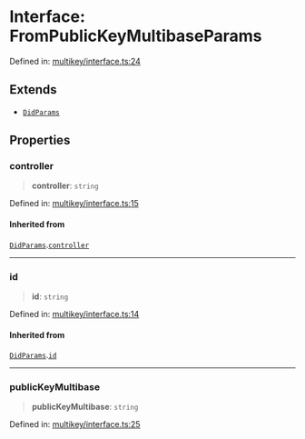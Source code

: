 # Interface: FromPublicKeyMultibaseParams

Defined in: [multikey/interface.ts:24](https://github.com/dcdpr/did-btcr2-js/blob/c82bc5c69016e1146a0c52c6e6b21621f5abd6d4/packages/cryptosuite/src/multikey/interface.ts#L24)

## Extends

- [`DidParams`](DidParams.md)

## Properties

### controller

> **controller**: `string`

Defined in: [multikey/interface.ts:15](https://github.com/dcdpr/did-btcr2-js/blob/c82bc5c69016e1146a0c52c6e6b21621f5abd6d4/packages/cryptosuite/src/multikey/interface.ts#L15)

#### Inherited from

[`DidParams`](DidParams.md).[`controller`](DidParams.md#controller)

***

### id

> **id**: `string`

Defined in: [multikey/interface.ts:14](https://github.com/dcdpr/did-btcr2-js/blob/c82bc5c69016e1146a0c52c6e6b21621f5abd6d4/packages/cryptosuite/src/multikey/interface.ts#L14)

#### Inherited from

[`DidParams`](DidParams.md).[`id`](DidParams.md#id)

***

### publicKeyMultibase

> **publicKeyMultibase**: `string`

Defined in: [multikey/interface.ts:25](https://github.com/dcdpr/did-btcr2-js/blob/c82bc5c69016e1146a0c52c6e6b21621f5abd6d4/packages/cryptosuite/src/multikey/interface.ts#L25)
